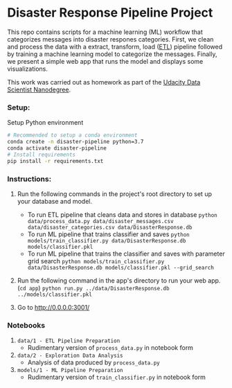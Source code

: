 # Disaster Response Pipeline Project

This repo contains scripts for a machine learning (ML) workflow that categorizes messages into disaster respones categories. First, we clean and process the data with a extract, transform, load ([ETL](https://en.wikipedia.org/wiki/Extract,_transform,_load)) pipeline followed by training a machine learning model to categorize the messages. Finally, we present a simple web app that runs the model and displays some visualizations.

This work was carried out as homework as part of the [Udacity Data Scientist Nanodegree](https://www.udacity.com/course/data-scientist-nanodegree--nd025).

### Setup:
Setup Python environment

```bash
# Recommended to setup a conda environment
conda create -n disaster-pipeline python=3.7 
conda activate disaster-pipeline
# Install requirements
pip install -r requirements.txt 
```

### Instructions:
1. Run the following commands in the project's root directory to set up your database and model.

    - To run ETL pipeline that cleans data and stores in database
        `python data/process_data.py data/disaster_messages.csv data/disaster_categories.csv data/DisasterResponse.db`
    - To run ML pipeline that trains classifier and saves
        `python models/train_classifier.py data/DisasterResponse.db models/classifier.pkl`
    - To run ML pipeline that trains the classifier and saves with parameter grid search 
        `python models/train_classifier.py data/DisasterResponse.db models/classifier.pkl --grid_search`

2. Run the following command in the app's directory to run your web app. (`cd app`)
    `python run.py ../data/DisasterResponse.db ../models/classifier.pkl`

3. Go to http://0.0.0.0:3001/

### Notebooks

1. `data/1 - ETL Pipeline Preparation`
    * Rudimentary version of `process_data.py` in notebook form
2. `data/2 - Exploration Data Analysis`
    * Analysis of data produced by `process_data.py`
3. `models/1 - ML Pipeline Preparation`
    * Rudimentary version of `train_classifier.py` in notebook form
